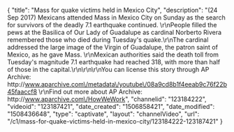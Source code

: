 {
    "title": "Mass for quake victims held in Mexico City",
    "description": "(24 Sep 2017) Mexicans attended Mass in Mexico City on Sunday as the search for survivors of the deadly 7.1 earthquake continued. \r\nPeople filled the pews at the Basilica of Our Lady of Guadalupe as cardinal Norberto Rivera remembered those who died during Tuesday's quake.\r\nThe cardinal addressed the large image of the Virgin of Guadalupe, the patron saint of Mexico, as he gave Mass. \r\nMexican authorities said the death toll from Tuesday's magnitude 7.1 earthquake had reached 318, with more than half of those in the capital.\r\n\r\n\r\nYou can license this story through AP Archive: http:\/\/www.aparchive.com\/metadata\/youtube\/08a9cd8b1f4eeab9c76f22b45faaccf8 \r\nFind out more about AP Archive: http:\/\/www.aparchive.com\/HowWeWork",
    "channelid": "123184222",
    "videoid": "123187421",
    "date_created": "1506858421",
    "date_modified": "1508436648",
    "type": "captivate",
    "layout": "channelVideo",
    "url": "\/c1\/mass-for-quake-victims-held-in-mexico-city\/123184222-123187421"
}